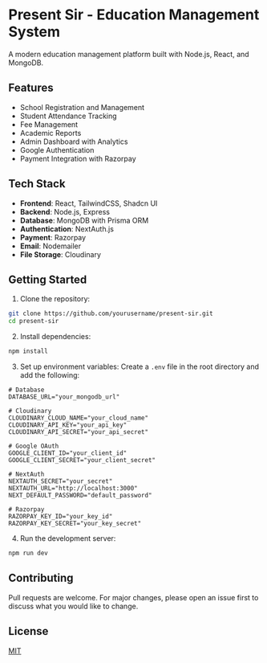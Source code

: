 # Present Sir - Education Management System

A modern education management platform built with Node.js, React, and MongoDB.

## Features

- School Registration and Management
- Student Attendance Tracking
- Fee Management
- Academic Reports
- Admin Dashboard with Analytics
- Google Authentication
- Payment Integration with Razorpay

## Tech Stack

- **Frontend**: React, TailwindCSS, Shadcn UI
- **Backend**: Node.js, Express
- **Database**: MongoDB with Prisma ORM
- **Authentication**: NextAuth.js
- **Payment**: Razorpay
- **Email**: Nodemailer
- **File Storage**: Cloudinary

## Getting Started

1. Clone the repository:

```bash
git clone https://github.com/yourusername/present-sir.git
cd present-sir
```

2. Install dependencies:

```bash
npm install
```

3. Set up environment variables:
   Create a `.env` file in the root directory and add the following:

```env
# Database
DATABASE_URL="your_mongodb_url"

# Cloudinary
CLOUDINARY_CLOUD_NAME="your_cloud_name"
CLOUDINARY_API_KEY="your_api_key"
CLOUDINARY_API_SECRET="your_api_secret"

# Google OAuth
GOOGLE_CLIENT_ID="your_client_id"
GOOGLE_CLIENT_SECRET="your_client_secret"

# NextAuth
NEXTAUTH_SECRET="your_secret"
NEXTAUTH_URL="http://localhost:3000"
NEXT_DEFAULT_PASSWORD="default_password"

# Razorpay
RAZORPAY_KEY_ID="your_key_id"
RAZORPAY_KEY_SECRET="your_key_secret"
```

4. Run the development server:

```bash
npm run dev
```

## Contributing

Pull requests are welcome. For major changes, please open an issue first to discuss what you would like to change.

## License

[MIT](https://choosealicense.com/licenses/mit/)
